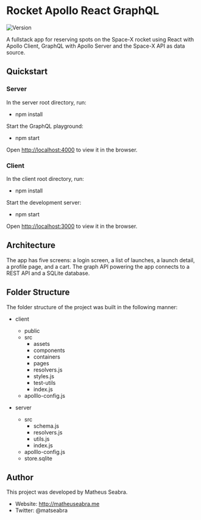 # Rocket Apollo React GraphQL 

![Version](https://img.shields.io/badge/version-1.0-green.svg)

A fullstack app for reserving spots on the Space-X rocket using React with Apollo Client, GraphQL with Apollo Server and the Space-X API as data source.


## Quickstart

### Server

In the server root directory, run:

- npm install

Start the GraphQL playground:

- npm start

Open [http://localhost:4000](http://localhost:4000) to view it in the browser.

### Client

In the client root directory, run:

- npm install

Start the development server:

- npm start


Open [http://localhost:3000](http://localhost:3000) to view it in the browser.

## Architecture

The app has five screens: a login screen, a list of launches, a launch detail, a profile page, and a cart. The graph API powering the app connects to a REST API and a SQLite database.

## Folder Structure

The folder structure of the project was built in the following manner:

- client
  - public 
  - src
    - assets
    - components
    - containers
    - pages
    - resolvers.js
    - styles.js
    - test-utils
    - index.js
  - apolllo-config.js

- server
  - src
    - schema.js
    - resolvers.js
    - utils.js
    - index.js
  - apolllo-config.js  
  - store.sqlite

## Author

This project was developed by Matheus Seabra.
- Website: http://matheuseabra.me
- Twitter: @matseabra